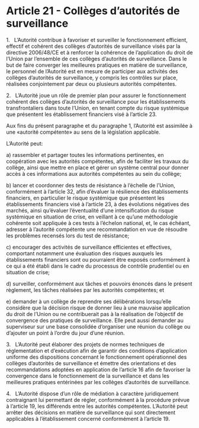# Article 21 - Collèges d’autorités de surveillance


1.   L’Autorité contribue à favoriser et surveiller le fonctionnement efficient, effectif et cohérent des collèges d’autorités de surveillance visés par la directive 2006/48/CE et à renforcer la cohérence de l’application du droit de l’Union par l’ensemble de ces collèges d’autorités de surveillance. Dans le but de faire converger les meilleures pratiques en matière de surveillance, le personnel de l’Autorité est en mesure de participer aux activités des collèges d’autorités de surveillance, y compris les contrôles sur place, réalisées conjointement par deux ou plusieurs autorités compétentes.

2.   L’Autorité joue un rôle de premier plan pour assurer le fonctionnement cohérent des collèges d’autorités de surveillance pour les établissements transfrontaliers dans toute l’Union, en tenant compte du risque systémique que présentent les établissement financiers visé à l’article 23.

Aux fins du présent paragraphe et du paragraphe 1, l’Autorité est assimilée à une «autorité compétente» au sens de la législation applicable.

L’Autorité peut:

a) rassembler et partager toutes les informations pertinentes, en coopération avec les autorités compétentes, afin de faciliter les travaux du collège, ainsi que mettre en place et gérer un système central pour donner accès à ces informations aux autorités compétentes au sein du collège;

b) lancer et coordonner des tests de résistance à l’échelle de l’Union, conformément à l’article 32, afin d’évaluer la résilience des établissements financiers, en particulier le risque systémique que présentent les établissements financiers visé à l’article 23, à des évolutions négatives des marchés, ainsi qu’évaluer l’éventualité d’une intensification du risque systémique en situation de crise, en veillant à ce qu’une méthodologie cohérente soit appliquée à ces tests à l’échelon national, et, le cas échéant, adresser à l’autorité compétente une recommandation en vue de résoudre les problèmes recensés lors du test de résistance;

c) encourager des activités de surveillance efficientes et effectives, comportant notamment une évaluation des risques auxquels les établissements financiers sont ou pourraient être exposés conformément à ce qui a été établi dans le cadre du processus de contrôle prudentiel ou en situation de crise;

d) surveiller, conformément aux tâches et pouvoirs énoncés dans le présent règlement, les tâches réalisées par les autorités compétentes; et

e) demander à un collège de reprendre ses délibérations lorsqu’elle considère que la décision risque de donner lieu à une mauvaise application du droit de l’Union ou ne contribuerait pas à la réalisation de l’objectif de convergence des pratiques de surveillance. Elle peut aussi demander au superviseur sur une base consolidée d’organiser une réunion du collège ou d’ajouter un point à l’ordre du jour d’une réunion.

3.   L’Autorité peut élaborer des projets de normes techniques de réglementation et d’exécution afin de garantir des conditions d’application uniforme des dispositions concernant le fonctionnement opérationnel des collèges d’autorités de surveillance et émettre des orientations et des recommandations adoptées en application de l’article 16 afin de favoriser la convergence dans le fonctionnement de la surveillance et dans les meilleures pratiques entérinées par les collèges d’autorités de surveillance.

4.   L’Autorité dispose d’un rôle de médiation à caractère juridiquement contraignant lui permettant de régler, conformément à la procédure prévue à l’article 19, les différends entre les autorités compétentes. L’Autorité peut arrêter des décisions en matière de surveillance qui sont directement applicables à l’établissement concerné conformément à l’article 19.
